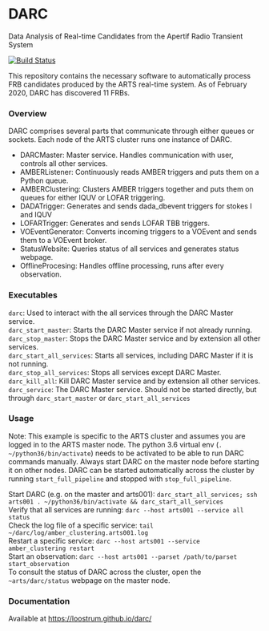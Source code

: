 # DARC
Data Analysis of Real-time Candidates from the Apertif Radio Transient System

[![Build Status](https://travis-ci.com/loostrum/darc.svg?branch=master)](https://travis-ci.com/loostrum/darc)

This repository contains the necessary software to automatically process FRB candidates produced by the ARTS real-time system.
As of February 2020, DARC has discovered 11 FRBs.

### Overview
DARC comprises several parts that communicate through either queues or sockets. Each node of the ARTS cluster runs one instance of DARC. 

* DARCMaster: Master service. Handles communication with user, controls all other services.
* AMBERListener: Continuously reads AMBER triggers and puts them on a Python queue.
* AMBERClustering: Clusters AMBER triggers together and puts them on queues for either IQUV or LOFAR triggering.
* DADATrigger: Generates and sends dada_dbevent triggers for stokes I and IQUV
* LOFARTrigger: Generates and sends LOFAR TBB triggers.
* VOEventGenerator: Converts incoming triggers to a VOEvent and sends them to a VOEvent broker.
* StatusWebsite: Queries status of all services and generates status webpage.
* OfflineProcesing: Handles offline processing, runs after every observation.

### Executables
`darc`: Used to interact with the all services through the DARC Master service.\
`darc_start_master`: Starts the DARC Master service if not already running.\
`darc_stop_master`: Stops the DARC Master service and by extension all other services.\
`darc_start_all_services`: Starts all services, including DARC Master if it is not running.\
`darc_stop_all_services`: Stops all services except DARC Master.\
`darc_kill_all`: Kill DARC Master service and by extension all other services.\
`darc_service`: The DARC Master service. Should not be started directly, but through `darc_start_master` or `darc_start_all_services`


### Usage
Note: This example is specific to the ARTS cluster and assumes you are logged in to the ARTS master node. The python 3.6 virtual env (`. ~/python36/bin/activate`) needs to be activated to be able to run DARC commands manually. Always start DARC on the master node before starting it on other nodes. DARC can be started automatically across the cluster by running `start_full_pipeline` and stopped with `stop_full_pipeline`.  

Start DARC (e.g. on the master and arts001): `darc_start_all_services; ssh arts001 . ~/python36/bin/activate && darc_start_all_services`  
Verify that all services are running: `darc --host arts001 --service all status`  
Check the log file of a specific service: `tail ~/darc/log/amber_clustering.arts001.log`  
Restart a specific service: `darc --host arts001 --service amber_clustering restart`  
Start an observation: `darc --host arts001 --parset /path/to/parset start_observation`  
To consult the status of DARC across the cluster, open the `~arts/darc/status` webpage on the master node.  

### Documentation
Available at https://loostrum.github.io/darc/

